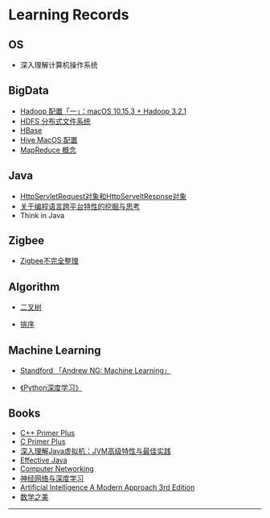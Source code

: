 # Learning Records

## OS

* 深入理解计算机操作系统



## BigData

* [Hadoop 配置「一」：macOS 10.15.3 + Hadoop 3.2.1][01]
* [HDFS 分布式文件系统][02]
* [HBase][03]
* [Hive MacOS 配置][04]
* [MapReduce 概念][05]





## Java

* [HttpServletRequest对象和HttpServeltRespnse对象](./Java/Java-Web-HttpServletRequest对象和HttpServeltRespnse对象详解.md)
* [关于编程语言跨平台特性的挖掘与思考](./Java/关于编程语言跨平台特性的挖掘与思考.md)
* Think in Java



## Zigbee

* [Zigbee不完全整理](./Zigbee/Zigbee不完全整理.md)



## Algorithm

* [二叉树](./Algorithm/二叉树.md)

* [排序](./Algorithm/排序.md)

  
  
  

## Machine Learning

* [Standford 「Andrew NG: Machine Learning」](https://github.com/AlenZhang-Dev/MachineLearning-Stanford)

* [《Python深度学习》](Machine%20Learning/Deep%20Learning%20with%20Python)



## Books

* [C++ Primer Plus][01b]
* [C Primer Plus][02b]
* [深入理解Java虚拟机：JVM高级特性与最佳实践][03b]
* [Effective Java][04b]
* [Computer Networking][05b]
* [神经网络与深度学习][06b]
* [Artificial Intelligence A Modern Approach 3rd Edition][07b]
* [数学之美][08b]

---



[01]:./BigData/01-Hadoop%20Configuration.md
[02]:./BigData/02-分布式文件系统HDFS.md
[03]:./BigData/03-Hbase.md
[04]:./BigData/Hive-MacOS-配置.md
[05]:./BigData/Mapreduce.md


[01b]:./Books/C++%20Primer%20Plus/
[02b]:./Books/C%20Primer%20Plus/
[03b]:./Books/深入理解Java虚拟机-JVM高级特性与最佳实践/
[04b]:./Books/Effective%20Java/
[05b]:./Books/Computer%20Networking/
[06b]:./Books/神经网络与深度学习/
[07b]:./Books/Artificial%20Intelligence%20A%20Modern%20Approach%203rd%20Edition/
[08b]:./Books/数学之美/

